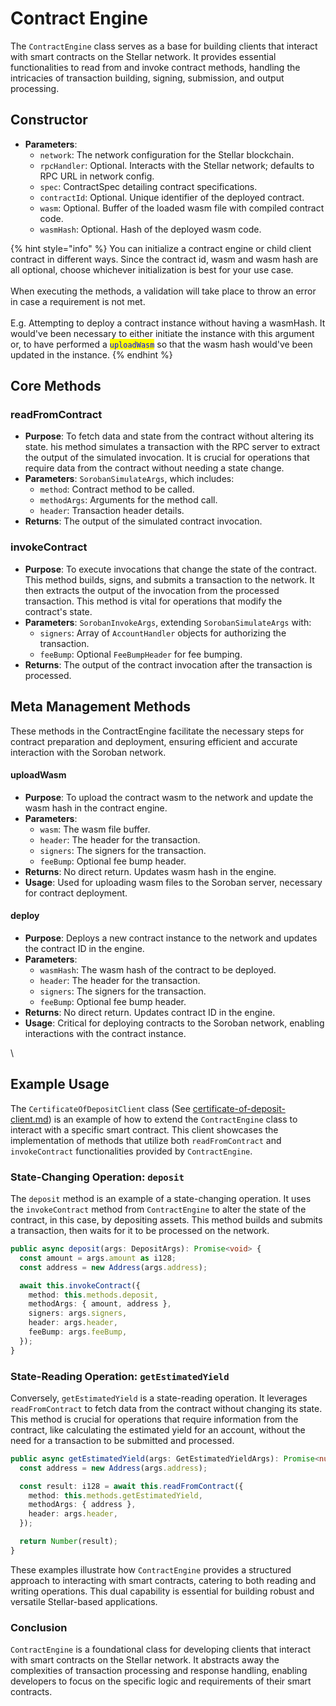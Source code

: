 # Contract Engine

The `ContractEngine` class serves as a base for building clients that interact with smart contracts on the Stellar network. It provides essential functionalities to read from and invoke contract methods, handling the intricacies of transaction building, signing, submission, and output processing.

## Constructor

* **Parameters**:
  * `network`: The network configuration for the Stellar blockchain.
  * `rpcHandler`: Optional. Interacts with the Stellar network; defaults to RPC URL in network config.
  * `spec`: ContractSpec detailing contract specifications.
  * `contractId`: Optional. Unique identifier of the deployed contract.
  * `wasm`: Optional. Buffer of the loaded wasm file with compiled contract code.
  * `wasmHash`: Optional. Hash of the deployed wasm code.

{% hint style="info" %}
You can initialize a contract engine or child client contract in different ways. Since the contract id, wasm and wasm hash are all optional, choose whichever initialization is best for your use case.\
\
When executing the methods, a validation will take place to throw an error in case a requirement is not met.\
\
E.g. Attempting to deploy a contract instance without having a wasmHash. It would've been necessary to either initiate the instance with this argument or, to have performed a <mark style="color:blue;">`uploadWasm`</mark> so that the wasm hash would've been updated in the instance.
{% endhint %}

## Core Methods

### readFromContract

* **Purpose**: To fetch data and state from the contract without altering its state. his method simulates a transaction with the RPC server to extract the output of the simulated invocation. It is crucial for operations that require data from the contract without needing a state change.
* **Parameters**: `SorobanSimulateArgs`, which includes:
  * `method`: Contract method to be called.
  * `methodArgs`: Arguments for the method call.
  * `header`: Transaction header details.
* **Returns**: The output of the simulated contract invocation.



### invokeContract

* **Purpose**: To execute invocations that change the state of the contract. This method builds, signs, and submits a transaction to the network. It then extracts the output of the invocation from the processed transaction. This method is vital for operations that modify the contract's state.
* **Parameters**: `SorobanInvokeArgs`, extending `SorobanSimulateArgs` with:
  * `signers`: Array of `AccountHandler` objects for authorizing the transaction.
  * `feeBump`: Optional `FeeBumpHeader` for fee bumping.
* **Returns**: The output of the contract invocation after the transaction is processed.



## **Meta Management Methods**

These methods in the ContractEngine facilitate the necessary steps for contract preparation and deployment, ensuring efficient and accurate interaction with the Soroban network.

#### **uploadWasm**

* **Purpose**: To upload the contract wasm to the network and update the wasm hash in the contract engine.
* **Parameters**:
  * `wasm`: The wasm file buffer.
  * `header`: The header for the transaction.
  * `signers`: The signers for the transaction.
  * `feeBump`: Optional fee bump header.
* **Returns**: No direct return. Updates wasm hash in the engine.
* **Usage**: Used for uploading wasm files to the Soroban server, necessary for contract deployment.

#### **deploy**

* **Purpose**: Deploys a new contract instance to the network and updates the contract ID in the engine.
* **Parameters**:
  * `wasmHash`: The wasm hash of the contract to be deployed.
  * `header`: The header for the transaction.
  * `signers`: The signers for the transaction.
  * `feeBump`: Optional fee bump header.
* **Returns**: No direct return. Updates contract ID in the engine.
* **Usage**: Critical for deploying contracts to the Soroban network, enabling interactions with the contract instance.

\


## Example Usage

The `CertificateOfDepositClient` class (See [certificate-of-deposit-client.md](certificate-of-deposit-client.md "mention")) is an example of how to extend the `ContractEngine` class to interact with a specific smart contract. This client showcases the implementation of methods that utilize both `readFromContract` and `invokeContract` functionalities provided by `ContractEngine`.

### State-Changing Operation: `deposit`

The `deposit` method is an example of a state-changing operation. It uses the `invokeContract` method from `ContractEngine` to alter the state of the contract, in this case, by depositing assets. This method builds and submits a transaction, then waits for it to be processed on the network.

```typescript
public async deposit(args: DepositArgs): Promise<void> {
  const amount = args.amount as i128;
  const address = new Address(args.address);

  await this.invokeContract({
    method: this.methods.deposit,
    methodArgs: { amount, address },
    signers: args.signers,
    header: args.header,
    feeBump: args.feeBump,
  });
}

```

### State-Reading Operation: `getEstimatedYield`

Conversely, `getEstimatedYield` is a state-reading operation. It leverages `readFromContract` to fetch data from the contract without changing its state. This method is crucial for operations that require information from the contract, like calculating the estimated yield for an account, without the need for a transaction to be submitted and processed.

```typescript
public async getEstimatedYield(args: GetEstimatedYieldArgs): Promise<number> {
  const address = new Address(args.address);

  const result: i128 = await this.readFromContract({
    method: this.methods.getEstimatedYield,
    methodArgs: { address },
    header: args.header,
  });

  return Number(result);
}
```

These examples illustrate how `ContractEngine` provides a structured approach to interacting with smart contracts, catering to both reading and writing operations. This dual capability is essential for building robust and versatile Stellar-based applications.

### Conclusion

`ContractEngine` is a foundational class for developing clients that interact with smart contracts on the Stellar network. It abstracts away the complexities of transaction processing and response handling, enabling developers to focus on the specific logic and requirements of their smart contracts.
